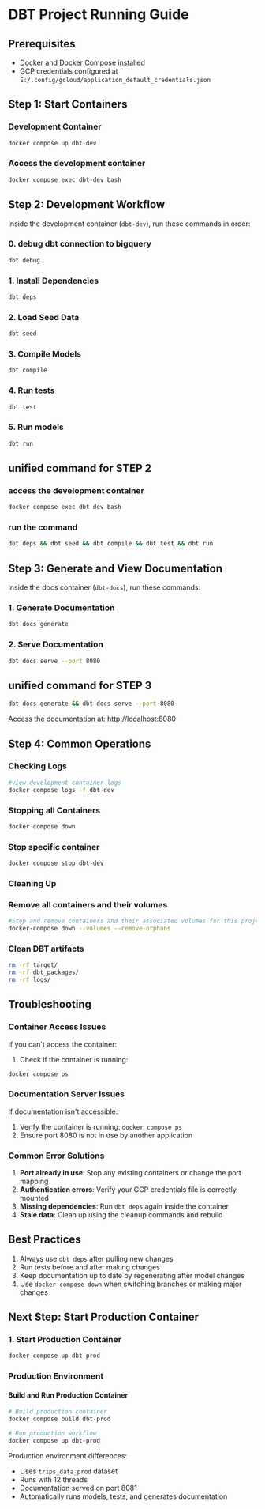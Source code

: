 # DBT Project Running Guide

## Prerequisites
- Docker and Docker Compose installed
- GCP credentials configured at `E:/.config/gcloud/application_default_credentials.json`

## Step 1: Start Containers

### Development Container 
```bash
docker compose up dbt-dev 
```


### Access the development container
```bash
docker compose exec dbt-dev bash
```

## Step 2: Development Workflow

Inside the development container (`dbt-dev`), run these commands in order:

### 0. debug dbt connection to bigquery
```bash
dbt debug
```


### 1. Install Dependencies
```bash
dbt deps
```

### 2. Load Seed Data 
```bash
dbt seed
```

### 3. Compile Models
```bash
dbt compile
```

### 4. Run tests
```bash
dbt test
```


### 5. Run models
```bash
dbt run
```

## unified command for STEP 2

### access the development container
```bash
docker compose exec dbt-dev bash
```

### run the command
```bash
dbt deps && dbt seed && dbt compile && dbt test && dbt run 
```


## Step 3: Generate and View Documentation

Inside the docs container (`dbt-docs`), run these commands:

### 1. Generate Documentation
```bash
dbt docs generate
```

### 2. Serve Documentation
```bash
dbt docs serve --port 8080 

```

## unified command for STEP 3
```bash
dbt docs generate && dbt docs serve --port 8080
```

Access the documentation at: http://localhost:8080

## Step 4: Common Operations

### Checking Logs
```bash
#view development container logs
docker compose logs -f dbt-dev

```
### Stopping all Containers
```bash
docker compose down
```
### Stop specific container
```bash
docker compose stop dbt-dev
```



### Cleaning Up

### Remove all containers and their volumes
```bash
#Stop and remove containers and their associated volumes for this project
docker-compose down --volumes --remove-orphans
```



### Clean DBT artifacts
```bash
rm -rf target/
rm -rf dbt_packages/
rm -rf logs/
```


## Troubleshooting

### Container Access Issues
If you can't access the container:

1. Check if the container is running:
```bash
docker compose ps
```

### Documentation Server Issues
If documentation isn't accessible:
1. Verify the container is running: `docker compose ps`
3. Ensure port 8080 is not in use by another application

### Common Error Solutions
1. **Port already in use**: Stop any existing containers or change the port mapping
2. **Authentication errors**: Verify your GCP credentials file is correctly mounted
3. **Missing dependencies**: Run `dbt deps` again inside the container
4. **Stale data**: Clean up using the cleanup commands and rebuild

## Best Practices
1. Always use `dbt deps` after pulling new changes
2. Run tests before and after making changes
3. Keep documentation up to date by regenerating after model changes
4. Use `docker compose down` when switching branches or making major changes

## Next Step: Start Production Container

### 1. Start Production Container
```bash
docker compose up dbt-prod
```


### Production Environment

#### Build and Run Production Container
```bash
# Build production container
docker compose build dbt-prod

# Run production workflow
docker compose up dbt-prod
```

Production environment differences:
- Uses `trips_data_prod` dataset
- Runs with 12 threads
- Documentation served on port 8081
- Automatically runs models, tests, and generates documentation








